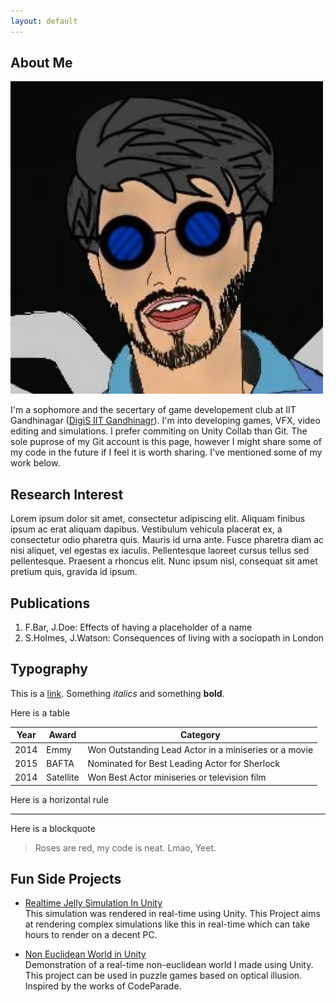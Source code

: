 ```yaml
---
layout: default
---
```


## About Me

<img class="profile-picture" src="me3.jpg">

I'm a sophomore and the secertary of game developement club at IIT Gandhinagar ([DigiS IIT Gandhinagr](https://www.instagram.com/digis_iitgn/)). I'm into developing games, VFX, video editing and simulations. I prefer commiting on Unity Collab than Git. The sole puprose of my Git account is this page, however I might share some of my code in the future if I feel it is worth sharing. I've mentioned some of my work below. 

## Research Interest

Lorem ipsum dolor sit amet, consectetur adipiscing elit. Aliquam finibus ipsum ac erat aliquam dapibus. Vestibulum vehicula placerat ex, a consectetur odio pharetra quis. Mauris id urna ante. Fusce pharetra diam ac nisi aliquet, vel egestas ex iaculis. Pellentesque laoreet cursus tellus sed pellentesque. Praesent a rhoncus elit. Nunc ipsum nisl, consequat sit amet pretium quis, gravida id ipsum.

## Publications

1. F.Bar, J.Doe: Effects of having a placeholder of a name
2. S.Holmes, J.Watson: Consequences of living with a sociopath in London

## Typography

This is a [link](http://google.com). Something *italics* and something **bold**.

Here is a table

Year | Award | Category
-----|-------|--------
2014 | Emmy  | Won Outstanding Lead Actor in a miniseries or a movie
2015 | BAFTA | Nominated for Best Leading Actor for Sherlock
2014 | Satellite | Won Best Actor miniseries or television film

Here is a horizontal rule

---

Here is a blockquote

> Roses are red, my code is neat. Lmao, Yeet.

## Fun Side Projects

* [Realtime Jelly Simulation In Unity](https://youtu.be/fMwoglpPgFk)<br>
  This simulation was rendered in real-time using Unity. This Project aims at rendering complex simulations like this in real-time which can take hours to render on a decent PC.
  
* [Non Euclidean World in Unity](https://youtu.be/fMwoglpPgFk)<br>
  Demonstration of a real-time non-euclidean world I made using Unity. This project can be used in puzzle games based on optical illusion. Inspired by the works of CodeParade.
 
